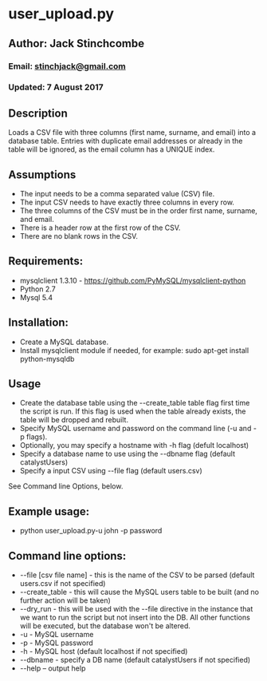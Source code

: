 # user_upload.py

## Author: Jack Stinchcombe
### Email: stinchjack@gmail.com
### Updated: 7 August 2017

## Description

Loads a CSV file with three columns (first name, surname, and email) into a database table. Entries with duplicate email addresses or already in the table will be ignored, as the email column has a UNIQUE index.

## Assumptions
- The input needs to be a comma separated value (CSV) file.
- The input CSV needs to have exactly three columns in every row.
- The three columns of the CSV must be in the order first name, surname, and email.
- There is a header row at the first row of the CSV.
- There are no blank rows in the CSV.

## Requirements:
- mysqlclient 1.3.10 - https://github.com/PyMySQL/mysqlclient-python
- Python 2.7
- Mysql 5.4

## Installation:
- Create a MySQL database.
- Install mysqlclient module if needed, for example: sudo apt-get install python-mysqldb

## Usage
- Create the database table using the --create_table table flag first time the script is run. If this flag is used when the table already exists, the table will be dropped and rebuilt.
- Specify MySQL username and password on the command line (-u and -p flags).
- Optionally, you may specify a hostname with -h flag (defult localhost)
- Specify a database name to use using the --dbname flag (default catalystUsers)
- Specify a input CSV using --file flag (default users.csv)

See Command line Options, below.

## Example usage:
- python user_upload.py-u john -p password

## Command line options:

- --file [csv file name] - this is the name of the CSV to be parsed (default users.csv if not specified)
- --create_table - this will cause the MySQL users table to be built (and no further action will be taken)
- --dry_run - this will be used with the --file directive in the instance that we want to run the script but not insert into the DB. All other functions will be executed, but the database won't be altered.
- -u - MySQL username
- -p - MySQL password
- -h - MySQL host (default localhost if not specified)
- --dbname - specify a DB name (default catalystUsers if not specified)
- --help – output help
